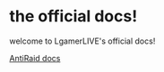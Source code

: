 # the official docs!

welcome to LgamerLIVE's official docs!

[AntiRaid docs](https://github.com/lgamerlive/the-official-docs/blob/main/antiraid/AntiRaid.md)
